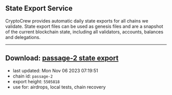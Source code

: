 ## State Export Service
CryptoCrew provides automatic daily state exports for all chains we validate. State export files can be used as genesis files and are a snapshot of the current blockchain state, including all validators, accounts, balances and delegations.

---
**Download: [passage-2 state export](https://dl.ccvalidators.com/SERVICE/passage/passage-2_export_5505818.json)**
---

- last updated: Mon Nov 06 2023 07:19:51
- chain id: `passage-2`
- export height: `5505818`
- use for: airdrops, local tests, chain recovery
